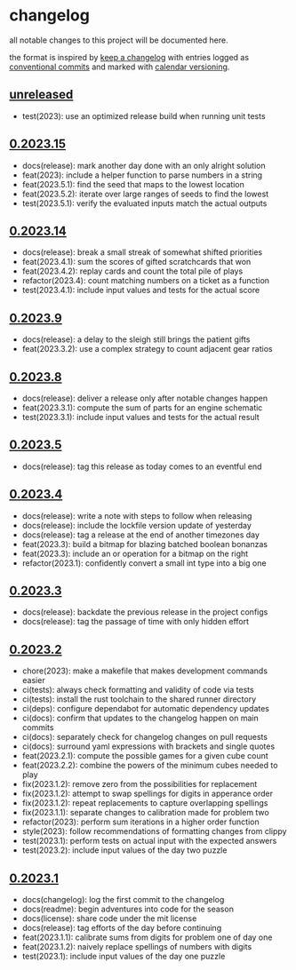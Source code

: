 # changelog

all notable changes to this project will be documented here.

the format is inspired by [keep a changelog][changelog] with entries logged as
[conventional commits][commits] and marked with [calendar versioning][calver].

## [unreleased]

- test(2023): use an optimized release build when running unit tests

## [0.2023.15]

- docs(release): mark another day done with an only alright solution
- feat(2023): include a helper function to parse numbers in a string
- feat(2023.5.1): find the seed that maps to the lowest location
- feat(2023.5.2): iterate over large ranges of seeds to find the lowest
- test(2023.5.1): verify the evaluated inputs match the actual outputs

## [0.2023.14]

- docs(release): break a small streak of somewhat shifted priorities
- feat(2023.4.1): sum the scores of gifted scratchcards that won
- feat(2023.4.2): replay cards and count the total pile of plays
- refactor(2023.4): count matching numbers on a ticket as a function
- test(2023.4.1): include input values and tests for the actual score

## [0.2023.9]

- docs(release): a delay to the sleigh still brings the patient gifts
- feat(2023.3.2): use a complex strategy to count adjacent gear ratios

## [0.2023.8]

- docs(release): deliver a release only after notable changes happen
- feat(2023.3.1): compute the sum of parts for an engine schematic
- test(2023.3.1): include input values and tests for the actual result

## [0.2023.5]

- docs(release): tag this release as today comes to an eventful end

## [0.2023.4]

- docs(release): write a note with steps to follow when releasing
- docs(release): include the lockfile version update of yesterday
- docs(release): tag a release at the end of another timezones day
- feat(2023.3): build a bitmap for blazing batched boolean bonanzas
- feat(2023.3): include an or operation for a bitmap on the right
- refactor(2023.1): confidently convert a small int type into a big one

## [0.2023.3]

- docs(release): backdate the previous release in the project configs
- docs(release): tag the passage of time with only hidden effort

## [0.2023.2]

- chore(2023): make a makefile that makes development commands easier
- ci(tests): always check formatting and validity of code via tests
- ci(tests): install the rust toolchain to the shared runner directory
- ci(deps): configure dependabot for automatic dependency updates
- ci(docs): confirm that updates to the changelog happen on main commits
- ci(docs): separately check for changelog changes on pull requests
- ci(docs): surround yaml expressions with brackets and single quotes
- feat(2023.2.1): compute the possible games for a given cube count
- feat(2023.2.2): combine the powers of the minimum cubes needed to play
- fix(2023.1.2): remove zero from the possibilities for replacement
- fix(2023.1.2): attempt to swap spellings for digits in apperance order
- fix(2023.1.2): repeat replacements to capture overlapping spellings
- fix(2023.1.1): separate changes to calibration made for problem two
- refactor(2023): perform sum iterations in a higher order function
- style(2023): follow recommendations of formatting changes from clippy
- test(2023.1): perform tests on actual input with the expected answers
- test(2023.2): include input values of the day two puzzle

## [0.2023.1]

- docs(changelog): log the first commit to the changelog
- docs(readme): begin adventures into code for the season
- docs(license): share code under the mit license
- docs(release): tag efforts of the day before continuing
- feat(2023.1.1): calibrate sums from digits for problem one of day one
- feat(2023.1.2): naively replace spellings of numbers with digits
- test(2023.1): include input values of the day one puzzle

<!-- a collection of links -->
[calver]: https://calver.org
[changelog]: https://keepachangelog.com/en/1.1.0/
[commits]: https://www.conventionalcommits.org/en/v1.0.0/

<!-- a collection of releases -->
[unreleased]: https://github.com/zimeg/advent-of-code/compare/v0.2023.15...HEAD
[0.2023.15]: https://github.com/zimeg/advent-of-code/releases/tag/v0.2023.15
[0.2023.14]: https://github.com/zimeg/advent-of-code/releases/tag/v0.2023.14
[0.2023.9]: https://github.com/zimeg/advent-of-code/releases/tag/v0.2023.9
[0.2023.8]: https://github.com/zimeg/advent-of-code/releases/tag/v0.2023.8
[0.2023.5]: https://github.com/zimeg/advent-of-code/releases/tag/v0.2023.5
[0.2023.4]: https://github.com/zimeg/advent-of-code/releases/tag/v0.2023.4
[0.2023.3]: https://github.com/zimeg/advent-of-code/releases/tag/v0.2023.3
[0.2023.2]: https://github.com/zimeg/advent-of-code/releases/tag/v0.2023.2
[0.2023.1]: https://github.com/zimeg/advent-of-code/releases/tag/v0.2023.1
